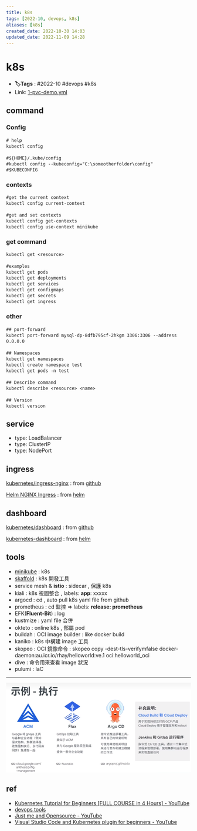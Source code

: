 ```yaml
---
title: k8s
tags: [2022-10, devops, k8s]
aliases: [k8s]
created_date: 2022-10-30 14:03
updated_date: 2022-11-09 14:28
---
```


# k8s

- **🏷️Tags** :   #2022-10 #devops  #k8s 
- Link: [1-pvc-demo.yml](https://raw.githubusercontent.com/yudady/yudady.github.io/main/devops-k8s/k8s-learning/07.pv-pvc/1-pvc-demo.yml)

## command

### Config

```
# help
kubectl config 

#${HOME}/.kube/config
#kubectl config --kubeconfig="C:\someotherfolder\config"
#$KUBECONFIG
```

### contexts

```shell
#get the current context
kubectl config current-context

#get and set contexts
kubectl config get-contexts
kubectl config use-context minikube
```

### get command

```
kubectl get <resource>

#examples
kubectl get pods
kubectl get deployments
kubectl get services
kubectl get configmaps
kubectl get secrets
kubectl get ingress
```

### other

```
## port-forward
kubectl port-forward mysql-dp-8dfb795cf-2hkgm 3306:3306 --address 0.0.0.0

## Namespaces
kubectl get namespaces
kubectl create namespace test
kubectl get pods -n test

## Describe command
kubectl describe <resource> <name>

## Version
kubectl version
```

## service

- type: LoadBalancer  
- type: ClusterIP  
- type: NodePort

## ingress

[kubernetes/ingress-nginx](https://github.com/kubernetes/ingress-nginx) : from [github](../github/000-MOC-GitHub.md)

[Helm NGINX Ingress](https://docs.nginx.com/nginx-ingress-controller/installation/installation-with-helm/) : from [helm](helm.md)

## dashboard

[kubernetes/dashboard](https://github.com/kubernetes/dashboard) : from [github](../github/000-MOC-GitHub.md)

[kubernetes-dashboard](https://artifacthub.io/packages/helm/k8s-dashboard/kubernetes-dashboard) : from [helm](helm.md)

## tools

- [minikube](minikube.md) : k8s
- [skaffold](../skaffold.md) : k8s 開發工具
- service mesh & **istio** : sidecar , 保護 k8s
- kiali :  k8s 視圖整合 , labels:  **app**: xxxxx
- argocd :  cd , auto pull k8s yaml file from github 
- prometheus : cd 監控  =>  labels:  **release: prometheus**
- EFK(**Fluent-Bit**) : log
- kustmize : yaml file 合併
- okteto : online k8s , 部屬 pod
- buildah :  OCI image builder : like docker build
- kaniko : k8s 中構建 image 工具
- skopeo :  OCI 鏡像命令 :  skopeo copy -dest-tls-verifymfalse docker-daemon:au.icr.io/rhay/helloworld:ve.1 oci:helloworld_oci
- dive : 命令用來查看 image 狀況
- pulumi : IaC

---

![](images/k8s-202211061009.png)

## ref

- [Kubernetes Tutorial for Beginners [FULL COURSE in 4 Hours] - YouTube](https://www.youtube.com/watch?v=X48VuDVv0do)
- [devops tools](https://www.youtube.com/watch?v=1id6ERvfozo&list=PLy7NrYWoggjxKDRWLqkd4Kbt84XEerHhB)
- [Just me and Opensource - YouTube](https://www.youtube.com/c/wenkatn-justmeandopensource/playlists)
- [Visual Studio Code and Kubernetes plugin for beginners - YouTube](https://www.youtube.com/watch?v=Si6og3Wa2Hg&t=59s)
